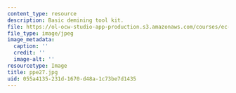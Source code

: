 ```yaml
---
content_type: resource
description: Basic demining tool kit.
file: https://ol-ocw-studio-app-production.s3.amazonaws.com/courses/ec-s06-design-for-demining-spring-2007/055a4135231d1670d48a1c73be7d1435_ppe27.jpg
file_type: image/jpeg
image_metadata:
  caption: ''
  credit: ''
  image-alt: ''
resourcetype: Image
title: ppe27.jpg
uid: 055a4135-231d-1670-d48a-1c73be7d1435
---
```

